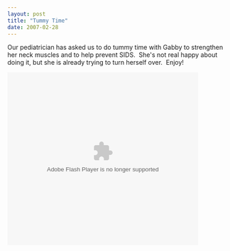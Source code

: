 ```yaml
---
layout: post
title: "Tummy Time"
date: 2007-02-28
---
```


<p>Our pediatrician has asked us to do tummy time with Gabby to strengthen her neck muscles and to help prevent SIDS.  She's not real happy about doing it, but she is already trying to turn herself over.  Enjoy!</p><embed height="389" src="http://s170.photobucket.com/player.swf?file=http://vid170.photobucket.com/albums/u252/mjpalad/0b3ff68b.flv" type="application/x-shockwave-flash" width="430" wmode="transparent"/>